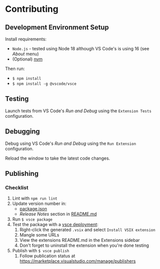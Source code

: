 # Contributing

## Development Environment Setup

Install requirements:

* ``Node.js`` - tested using Node 18 although VS Code's is using 16 (see _About_ menu)
* (Optional) [nvm](https://github.com/nvm-sh/nvm)

Then run:

* ``$ npm install``
* ``$ npm install -g @vscode/vsce``

## Testing

Launch tests from VS Code's _Run and Debug_ using the ``Extension Tests`` configuration.


## Debugging

Debug using VS Code's _Run and Debug_ using the ``Run Extension`` configuration.

Reload the window to take the latest code changes.


## Publishing

### Checklist

1. Lint with ``npm run lint``
1. Update version number in:
	* [package.json](package.json)
	* _Release Notes_ section in [README.md](README.md)
1. Run ``$ vsce package``
1. Test the package with a [vsce deployment](https://code.visualstudio.com/api/working-with-extensions/publishing-extension#vsce):
	1. Right-click the generated ``.vsix`` and select ``Install VSIX extension``
	1. Mangle some URLs
	1. View the extensions README.md in the Extensions sidebar
	1. Don't forget to uninstall the extension when you're done testing
1. Publish with ``$ vsce publish``
	1. Follow publication status at https://marketplace.visualstudio.com/manage/publishers